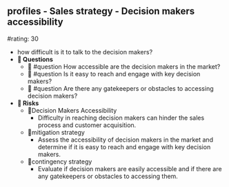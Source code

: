 ## profiles - Sales strategy - Decision makers accessibility
#rating: 30
- how difficult is it to talk to the decision makers?
- **💭 Questions**
  - 💭 #question How accessible are the decision makers in the market?
  - 💭 #question Is it easy to reach and engage with key decision makers?
  - 💭 #question Are there any gatekeepers or obstacles to accessing decision makers?
- **🚨 Risks**
  - 🚨Decision Makers Accessibility
    - Difficulty in reaching decision makers can hinder the sales process and customer acquisition.
  - 🚨mitigation strategy
    - Assess the accessibility of decision makers in the market and determine if it is easy to reach and engage with key decision makers.
  - 🚨contingency strategy
    - Evaluate if decision makers are easily accessible and if there are any gatekeepers or obstacles to accessing them.


